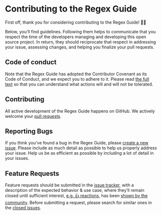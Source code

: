 # Contributing to the Regex Guide

First off, thank you for considering contributing to the Regex Guide! 🤗🎉

Below, you’ll find guidelines. Following them helps to communicate that you respect the time of the developers managing and developing this open source project. In return, they should reciprocate that respect in addressing your issue, assessing changes, and helping you finalize your pull requests.

## Code of conduct

Note that the Regex Guide has adopted the Contributor Covenant as its Code of Conduct, and we expect you to adhere to it. Please read [the full text](/CODE_OF_CONDUCT.md) so that you can understand what actions will and will not be tolerated.

## Contributing

All active development of the Regex Guide happens on GitHub. We actively welcome your [pull requests](https://help.github.com/articles/using-pull-requests/).

## Reporting Bugs

If you think you’ve found a bug in the Regex Guide, please [create a new issue](https://github.com/pacdiv/regex.guide/issues/new). Please include as much detail as possible to help us properly address your issue. Help us be as efficient as possible by including a lot of detail in your issues.

## Feature Requests

Feature requests should be submitted in the [issue tracker](https://github.com/pacdiv/regex.guide/issues), with a description of the expected behavior & use case, where they’ll remain closed until sufficient interest, [e.g. 👍 reactions](https://help.github.com/articles/about-conversations-on-github), has been [shown by the community](https://github.com/pacdiv/regex.guide/issues?q=label%3A%22votes+needed%22+sort%3Areactions-%2B1-desc). Before submitting a request, please search for similar ones in the [closed issues](https://github.com/pacdiv/regex.guide/issues?q=is%3Aissue+is%3Aclosed+label%3Aenhancement).
